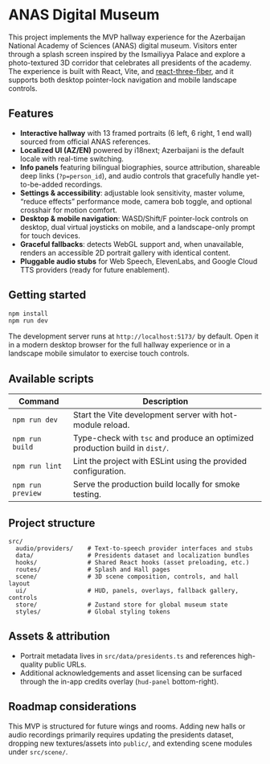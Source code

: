 # ANAS Digital Museum

This project implements the MVP hallway experience for the Azerbaijan National Academy of Sciences (ANAS) digital museum. Visitors enter through a splash screen inspired by the Ismailiyya Palace and explore a photo-textured 3D corridor that celebrates all presidents of the academy. The experience is built with React, Vite, and [react-three-fiber](https://github.com/pmndrs/react-three-fiber), and it supports both desktop pointer-lock navigation and mobile landscape controls.

## Features

- **Interactive hallway** with 13 framed portraits (6 left, 6 right, 1 end wall) sourced from official ANAS references.
- **Localized UI (AZ/EN)** powered by i18next; Azerbaijani is the default locale with real-time switching.
- **Info panels** featuring bilingual biographies, source attribution, shareable deep links (`?p=person_id`), and audio controls that gracefully handle yet-to-be-added recordings.
- **Settings & accessibility**: adjustable look sensitivity, master volume, “reduce effects” performance mode, camera bob toggle, and optional crosshair for motion comfort.
- **Desktop & mobile navigation**: WASD/Shift/F pointer-lock controls on desktop, dual virtual joysticks on mobile, and a landscape-only prompt for touch devices.
- **Graceful fallbacks**: detects WebGL support and, when unavailable, renders an accessible 2D portrait gallery with identical content.
- **Pluggable audio stubs** for Web Speech, ElevenLabs, and Google Cloud TTS providers (ready for future enablement).

## Getting started

```bash
npm install
npm run dev
```

The development server runs at `http://localhost:5173/` by default. Open it in a modern desktop browser for the full hallway experience or in a landscape mobile simulator to exercise touch controls.

## Available scripts

| Command        | Description                                                   |
| -------------- | ------------------------------------------------------------- |
| `npm run dev`  | Start the Vite development server with hot-module reload.     |
| `npm run build`| Type-check with `tsc` and produce an optimized production build in `dist/`. |
| `npm run lint` | Lint the project with ESLint using the provided configuration. |
| `npm run preview` | Serve the production build locally for smoke testing.     |

## Project structure

```
src/
  audio/providers/    # Text-to-speech provider interfaces and stubs
  data/               # Presidents dataset and localization bundles
  hooks/              # Shared React hooks (asset preloading, etc.)
  routes/             # Splash and Hall pages
  scene/              # 3D scene composition, controls, and hall layout
  ui/                 # HUD, panels, overlays, fallback gallery, controls
  store/              # Zustand store for global museum state
  styles/             # Global styling tokens
```

## Assets & attribution

- Portrait metadata lives in `src/data/presidents.ts` and references high-quality public URLs.
- Additional acknowledgements and asset licensing can be surfaced through the in-app credits overlay (`hud-panel` bottom-right).

## Roadmap considerations

This MVP is structured for future wings and rooms. Adding new halls or audio recordings primarily requires updating the presidents dataset, dropping new textures/assets into `public/`, and extending scene modules under `src/scene/`.
